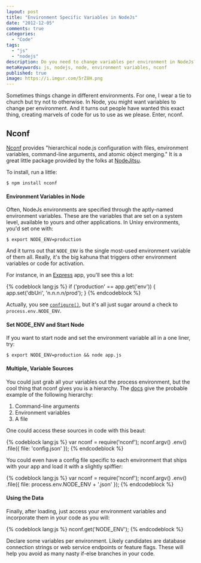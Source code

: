 ```yaml
---
layout: post
title: "Environment Specific Variables in NodeJs"
date: "2012-12-05"
comments: true
categories:
  - "Code"
tags:
  - "js"
  - "nodejs"
description: Do you need to change variables per environment in NodeJs?  There's a great nconf package that helps out.
metaKeywords: js, nodejs, node, environment variables, nconf
published: true 
image: https://i.imgur.com/5rZ8H.png
---
```


Sometimes things change in different environments.  For one, I wear a tie to church but try not to otherwise.  In Node, you might want variables to change per environment.  And it turns out people have wanted this exact thing, creating marvels of code for us to use as we please.  Enter, nconf.

<!--more-->

## Nconf

[Nconf](https://github.com/flatiron/nconf) provides "hierarchical node.js configuration with files, environment variables, command-line arguments, and atomic object merging."  It is a great little package provided by the folks at [NodeJitsu](http://nodejitsu.com/).  

To install, run a little:

```
$ npm install nconf
```

#### Environment Variables in Node

Often, NodeJs environments are specified through the aptly-named environment variables.  These are the variables that are set on a system level, available to yours and other applications.  In Unixy environments, you'd set one with:

```
$ export NODE_ENV=production
```

And it turns out that `NODE_ENV` is the single most-used environment variable of them all.  Really, it's the big kahuna that triggers other environment variables or code for activation. 

For instance, in an [Express](http://expressjs.com/) app, you'll see this a lot:

{% codeblock lang:js %}
if ('production' == app.get('env')) {
  app.set('dbUri', 'n.n.n.n/prod');
}
{% endcodeblock %}

Actually, you see [`configure()`](http://expressjs.com/api.html#app.configure), but it's all just sugar around a check to `process.env.NODE_ENV`.

#### Set NODE_ENV and Start Node

If you want to start node and set the environment variable all in a one liner, try:

```
$ export NODE_ENV=production && node app.js
```

#### Multiple, Variable Sources

You could just grab all your variables out the process environment, but the cool thing that nconf gives you is a hierarchy.  The [docs](https://github.com/flatiron/nconf) give the probable example of the following hierarchy:

1. Command-line arguments
2. Environment variables
3. A file

One could access these sources in code with this beaut:

{% codeblock lang:js %}
var nconf = require('nconf');
nconf.argv()
     .env()
     .file({ file: 
       'config.json' 
     });
{% endcodeblock %}

You could even have a config file specific to each environment that ships with your app and load it with a slightly spiffier:

{% codeblock lang:js %}
var nconf = require('nconf');
nconf.argv()
     .env()
     .file({ file: 
       process.env.NODE_ENV + '.json'
     });
{% endcodeblock %}

#### Using the Data

Finally, after loading, just access your environment variables and incorporate them in your code as you will:

{% codeblock lang:js %}
nconf.get('NODE_ENV');
{% endcodeblock %}

Declare some variables per environment.  Likely candidates are database connection strings or web service endpoints or feature flags.  These will help you avoid as many nasty if-else branches in your code.
